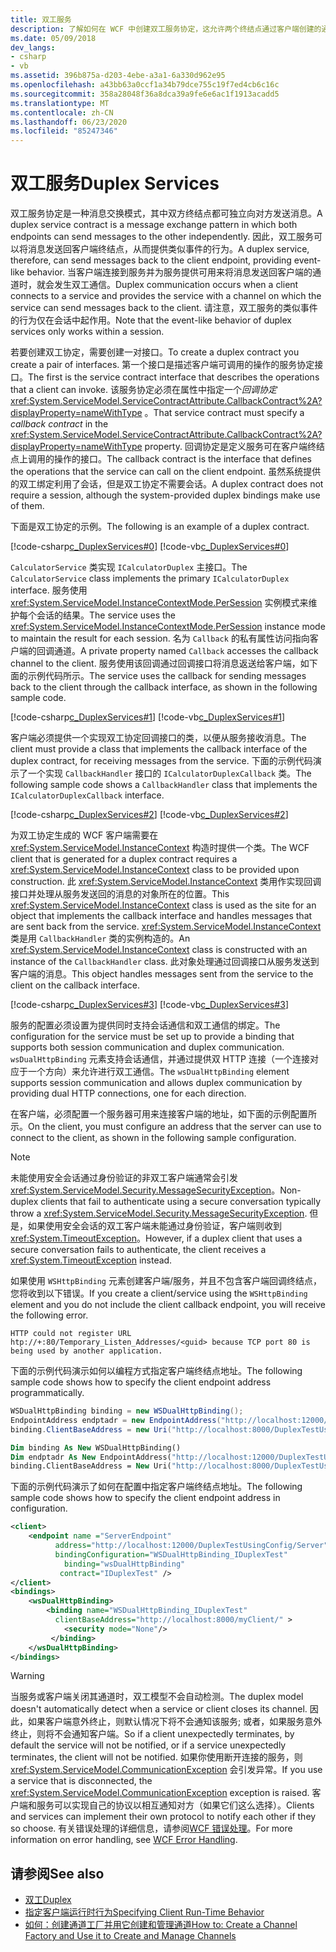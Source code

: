 ```yaml
---
title: 双工服务
description: 了解如何在 WCF 中创建双工服务协定，这允许两个终结点通过客户端创建的通道互相发送消息。
ms.date: 05/09/2018
dev_langs:
- csharp
- vb
ms.assetid: 396b875a-d203-4ebe-a3a1-6a330d962e95
ms.openlocfilehash: a43bb63a0ccf1a34b79dce755c19f7ed4cb6c16c
ms.sourcegitcommit: 358a28048f36a8dca39a9fe6e6ac1f1913acadd5
ms.translationtype: MT
ms.contentlocale: zh-CN
ms.lasthandoff: 06/23/2020
ms.locfileid: "85247346"
---
```

# <a name="duplex-services"></a><span data-ttu-id="8c4a2-103">双工服务</span><span class="sxs-lookup"><span data-stu-id="8c4a2-103">Duplex Services</span></span>

<span data-ttu-id="8c4a2-104">双工服务协定是一种消息交换模式，其中双方终结点都可独立向对方发送消息。</span><span class="sxs-lookup"><span data-stu-id="8c4a2-104">A duplex service contract is a message exchange pattern in which both endpoints can send messages to the other independently.</span></span> <span data-ttu-id="8c4a2-105">因此，双工服务可以将消息发送回客户端终结点，从而提供类似事件的行为。</span><span class="sxs-lookup"><span data-stu-id="8c4a2-105">A duplex service, therefore, can send messages back to the client endpoint, providing event-like behavior.</span></span> <span data-ttu-id="8c4a2-106">当客户端连接到服务并为服务提供可用来将消息发送回客户端的通道时，就会发生双工通信。</span><span class="sxs-lookup"><span data-stu-id="8c4a2-106">Duplex communication occurs when a client connects to a service and provides the service with a channel on which the service can send messages back to the client.</span></span> <span data-ttu-id="8c4a2-107">请注意，双工服务的类似事件的行为仅在会话中起作用。</span><span class="sxs-lookup"><span data-stu-id="8c4a2-107">Note that the event-like behavior of duplex services only works within a session.</span></span>

<span data-ttu-id="8c4a2-108">若要创建双工协定，需要创建一对接口。</span><span class="sxs-lookup"><span data-stu-id="8c4a2-108">To create a duplex contract you create a pair of interfaces.</span></span> <span data-ttu-id="8c4a2-109">第一个接口是描述客户端可调用的操作的服务协定接口。</span><span class="sxs-lookup"><span data-stu-id="8c4a2-109">The first is the service contract interface that describes the operations that a client can invoke.</span></span> <span data-ttu-id="8c4a2-110">该服务协定必须在属性中指定一个*回调协定* <xref:System.ServiceModel.ServiceContractAttribute.CallbackContract%2A?displayProperty=nameWithType> 。</span><span class="sxs-lookup"><span data-stu-id="8c4a2-110">That service contract must specify a *callback contract* in the <xref:System.ServiceModel.ServiceContractAttribute.CallbackContract%2A?displayProperty=nameWithType> property.</span></span> <span data-ttu-id="8c4a2-111">回调协定是定义服务可在客户端终结点上调用的操作的接口。</span><span class="sxs-lookup"><span data-stu-id="8c4a2-111">The callback contract is the interface that defines the operations that the service can call on the client endpoint.</span></span> <span data-ttu-id="8c4a2-112">虽然系统提供的双工绑定利用了会话，但是双工协定不需要会话。</span><span class="sxs-lookup"><span data-stu-id="8c4a2-112">A duplex contract does not require a session, although the system-provided duplex bindings make use of them.</span></span>

<span data-ttu-id="8c4a2-113">下面是双工协定的示例。</span><span class="sxs-lookup"><span data-stu-id="8c4a2-113">The following is an example of a duplex contract.</span></span>

[!code-csharp[c_DuplexServices#0](../../../../samples/snippets/csharp/VS_Snippets_CFX/c_duplexservices/cs/service.cs#0)]
[!code-vb[c_DuplexServices#0](../../../../samples/snippets/visualbasic/VS_Snippets_CFX/c_duplexservices/vb/service.vb#0)]

<span data-ttu-id="8c4a2-114">`CalculatorService` 类实现 `ICalculatorDuplex` 主接口。</span><span class="sxs-lookup"><span data-stu-id="8c4a2-114">The `CalculatorService` class implements the primary `ICalculatorDuplex` interface.</span></span> <span data-ttu-id="8c4a2-115">服务使用 <xref:System.ServiceModel.InstanceContextMode.PerSession> 实例模式来维护每个会话的结果。</span><span class="sxs-lookup"><span data-stu-id="8c4a2-115">The service uses the <xref:System.ServiceModel.InstanceContextMode.PerSession> instance mode to maintain the result for each session.</span></span> <span data-ttu-id="8c4a2-116">名为 `Callback` 的私有属性访问指向客户端的回调通道。</span><span class="sxs-lookup"><span data-stu-id="8c4a2-116">A private property named `Callback` accesses the callback channel to the client.</span></span> <span data-ttu-id="8c4a2-117">服务使用该回调通过回调接口将消息返送给客户端，如下面的示例代码所示。</span><span class="sxs-lookup"><span data-stu-id="8c4a2-117">The service uses the callback for sending messages back to the client through the callback interface, as shown in the following sample code.</span></span>

[!code-csharp[c_DuplexServices#1](../../../../samples/snippets/csharp/VS_Snippets_CFX/c_duplexservices/cs/service.cs#1)]
[!code-vb[c_DuplexServices#1](../../../../samples/snippets/visualbasic/VS_Snippets_CFX/c_duplexservices/vb/service.vb#1)]

<span data-ttu-id="8c4a2-118">客户端必须提供一个实现双工协定回调接口的类，以便从服务接收消息。</span><span class="sxs-lookup"><span data-stu-id="8c4a2-118">The client must provide a class that implements the callback interface of the duplex contract, for receiving messages from the service.</span></span> <span data-ttu-id="8c4a2-119">下面的示例代码演示了一个实现 `CallbackHandler` 接口的 `ICalculatorDuplexCallback` 类。</span><span class="sxs-lookup"><span data-stu-id="8c4a2-119">The following sample code shows a `CallbackHandler` class that implements the `ICalculatorDuplexCallback` interface.</span></span>

[!code-csharp[c_DuplexServices#2](../../../../samples/snippets/csharp/VS_Snippets_CFX/c_duplexservices/cs/client.cs#2)]
[!code-vb[c_DuplexServices#2](../../../../samples/snippets/visualbasic/VS_Snippets_CFX/c_duplexservices/vb/client.vb#2)]

<span data-ttu-id="8c4a2-120">为双工协定生成的 WCF 客户端需要在 <xref:System.ServiceModel.InstanceContext> 构造时提供一个类。</span><span class="sxs-lookup"><span data-stu-id="8c4a2-120">The WCF client that is generated for a duplex contract requires a <xref:System.ServiceModel.InstanceContext> class to be provided upon construction.</span></span> <span data-ttu-id="8c4a2-121">此 <xref:System.ServiceModel.InstanceContext> 类用作实现回调接口并处理从服务发送回的消息的对象所在的位置。</span><span class="sxs-lookup"><span data-stu-id="8c4a2-121">This <xref:System.ServiceModel.InstanceContext> class is used as the site for an object that implements the callback interface and handles messages that are sent back from the service.</span></span> <span data-ttu-id="8c4a2-122"><xref:System.ServiceModel.InstanceContext> 类是用 `CallbackHandler` 类的实例构造的。</span><span class="sxs-lookup"><span data-stu-id="8c4a2-122">An <xref:System.ServiceModel.InstanceContext> class is constructed with an instance of the `CallbackHandler` class.</span></span> <span data-ttu-id="8c4a2-123">此对象处理通过回调接口从服务发送到客户端的消息。</span><span class="sxs-lookup"><span data-stu-id="8c4a2-123">This object handles messages sent from the service to the client on the callback interface.</span></span>

[!code-csharp[c_DuplexServices#3](../../../../samples/snippets/csharp/VS_Snippets_CFX/c_duplexservices/cs/client.cs#3)]
[!code-vb[c_DuplexServices#3](../../../../samples/snippets/visualbasic/VS_Snippets_CFX/c_duplexservices/vb/client.vb#3)]

<span data-ttu-id="8c4a2-124">服务的配置必须设置为提供同时支持会话通信和双工通信的绑定。</span><span class="sxs-lookup"><span data-stu-id="8c4a2-124">The configuration for the service must be set up to provide a binding that supports both session communication and duplex communication.</span></span> <span data-ttu-id="8c4a2-125">`wsDualHttpBinding` 元素支持会话通信，并通过提供双 HTTP 连接（一个连接对应于一个方向）来允许进行双工通信。</span><span class="sxs-lookup"><span data-stu-id="8c4a2-125">The `wsDualHttpBinding` element supports session communication and allows duplex communication by providing dual HTTP connections, one for each direction.</span></span>

<span data-ttu-id="8c4a2-126">在客户端，必须配置一个服务器可用来连接客户端的地址，如下面的示例配置所示。</span><span class="sxs-lookup"><span data-stu-id="8c4a2-126">On the client, you must configure an address that the server can use to connect to the client, as shown in the following sample configuration.</span></span>

> [!NOTE]
> <span data-ttu-id="8c4a2-127">未能使用安全会话通过身份验证的非双工客户端通常会引发 <xref:System.ServiceModel.Security.MessageSecurityException>。</span><span class="sxs-lookup"><span data-stu-id="8c4a2-127">Non-duplex clients that fail to authenticate using a secure conversation typically throw a <xref:System.ServiceModel.Security.MessageSecurityException>.</span></span> <span data-ttu-id="8c4a2-128">但是，如果使用安全会话的双工客户端未能通过身份验证，客户端则收到 <xref:System.TimeoutException>。</span><span class="sxs-lookup"><span data-stu-id="8c4a2-128">However, if a duplex client that uses a secure conversation fails to authenticate, the client receives a <xref:System.TimeoutException> instead.</span></span>

<span data-ttu-id="8c4a2-129">如果使用 `WSHttpBinding` 元素创建客户端/服务，并且不包含客户端回调终结点，您将收到以下错误。</span><span class="sxs-lookup"><span data-stu-id="8c4a2-129">If you create a client/service using the `WSHttpBinding` element and you do not include the client callback endpoint, you will receive the following error.</span></span>

```console
HTTP could not register URL
htp://+:80/Temporary_Listen_Addresses/<guid> because TCP port 80 is being used by another application.
```

<span data-ttu-id="8c4a2-130">下面的示例代码演示如何以编程方式指定客户端终结点地址。</span><span class="sxs-lookup"><span data-stu-id="8c4a2-130">The following sample code shows how to specify the client endpoint address programmatically.</span></span>

```csharp
WSDualHttpBinding binding = new WSDualHttpBinding();
EndpointAddress endptadr = new EndpointAddress("http://localhost:12000/DuplexTestUsingCode/Server");
binding.ClientBaseAddress = new Uri("http://localhost:8000/DuplexTestUsingCode/Client/");
```

```vb
Dim binding As New WSDualHttpBinding()
Dim endptadr As New EndpointAddress("http://localhost:12000/DuplexTestUsingCode/Server")
binding.ClientBaseAddress = New Uri("http://localhost:8000/DuplexTestUsingCode/Client/")
```

<span data-ttu-id="8c4a2-131">下面的示例代码演示了如何在配置中指定客户端终结点地址。</span><span class="sxs-lookup"><span data-stu-id="8c4a2-131">The following sample code shows how to specify the client endpoint address in configuration.</span></span>

```xml
<client>
    <endpoint name ="ServerEndpoint"
          address="http://localhost:12000/DuplexTestUsingConfig/Server"
          bindingConfiguration="WSDualHttpBinding_IDuplexTest"
            binding="wsDualHttpBinding"
           contract="IDuplexTest" />
</client>
<bindings>
    <wsDualHttpBinding>
        <binding name="WSDualHttpBinding_IDuplexTest"
          clientBaseAddress="http://localhost:8000/myClient/" >
            <security mode="None"/>
         </binding>
    </wsDualHttpBinding>
</bindings>
```

> [!WARNING]
> <span data-ttu-id="8c4a2-132">当服务或客户端关闭其通道时，双工模型不会自动检测。</span><span class="sxs-lookup"><span data-stu-id="8c4a2-132">The duplex model doesn't automatically detect when a service or client closes its channel.</span></span> <span data-ttu-id="8c4a2-133">因此，如果客户端意外终止，则默认情况下将不会通知该服务; 或者，如果服务意外终止，则将不会通知客户端。</span><span class="sxs-lookup"><span data-stu-id="8c4a2-133">So if a client unexpectedly terminates, by default the service will not be notified, or if a service unexpectedly terminates, the client will not be notified.</span></span> <span data-ttu-id="8c4a2-134">如果你使用断开连接的服务，则 <xref:System.ServiceModel.CommunicationException> 会引发异常。</span><span class="sxs-lookup"><span data-stu-id="8c4a2-134">If you use a service that is disconnected, the <xref:System.ServiceModel.CommunicationException> exception is raised.</span></span> <span data-ttu-id="8c4a2-135">客户端和服务可以实现自己的协议以相互通知对方（如果它们这么选择）。</span><span class="sxs-lookup"><span data-stu-id="8c4a2-135">Clients and services can implement their own protocol to notify each other if they so choose.</span></span> <span data-ttu-id="8c4a2-136">有关错误处理的详细信息，请参阅[WCF 错误处理](../wcf-error-handling.md)。</span><span class="sxs-lookup"><span data-stu-id="8c4a2-136">For more information on error handling, see [WCF Error Handling](../wcf-error-handling.md).</span></span>

## <a name="see-also"></a><span data-ttu-id="8c4a2-137">请参阅</span><span class="sxs-lookup"><span data-stu-id="8c4a2-137">See also</span></span>

- [<span data-ttu-id="8c4a2-138">双工</span><span class="sxs-lookup"><span data-stu-id="8c4a2-138">Duplex</span></span>](../samples/duplex.md)
- [<span data-ttu-id="8c4a2-139">指定客户端运行时行为</span><span class="sxs-lookup"><span data-stu-id="8c4a2-139">Specifying Client Run-Time Behavior</span></span>](../specifying-client-run-time-behavior.md)
- [<span data-ttu-id="8c4a2-140">如何：创建通道工厂并用它创建和管理通道</span><span class="sxs-lookup"><span data-stu-id="8c4a2-140">How to: Create a Channel Factory and Use it to Create and Manage Channels</span></span>](how-to-create-a-channel-factory-and-use-it-to-create-and-manage-channels.md)
